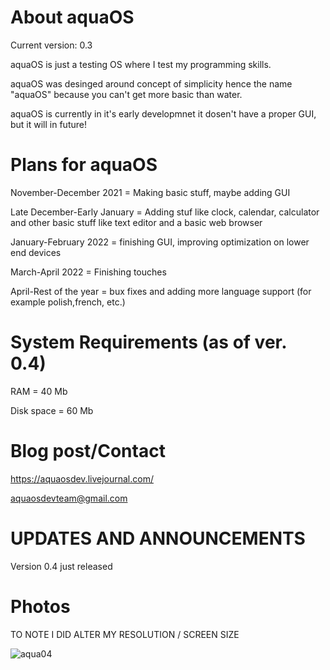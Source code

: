 # About aquaOS
Current version: 0.3

aquaOS is just a testing OS where I test my programming skills.

aquaOS was desinged around concept of simplicity hence the name "aquaOS" because you can't get more basic than water.

aquaOS is currently in it's early developmnet it dosen't have a proper GUI, but it will in future!

# Plans for aquaOS
November-December 2021 = Making basic stuff, maybe adding GUI

Late December-Early January = Adding stuf like clock, calendar, calculator and other basic stuff like text editor and a basic web browser

January-February 2022 = finishing GUI, improving optimization on lower end devices

March-April 2022 = Finishing touches

April-Rest of the year = bux fixes and adding more language support (for example polish,french, etc.)

# System Requirements (as of ver. 0.4)
RAM = 40 Mb

Disk space = 60 Mb
# Blog post/Contact
https://aquaosdev.livejournal.com/

aquaosdevteam@gmail.com

# UPDATES AND ANNOUNCEMENTS
Version 0.4 just released

# Photos
TO NOTE I DID ALTER MY RESOLUTION / SCREEN SIZE

![aqua04](https://user-images.githubusercontent.com/94230991/143301351-1afef52f-34d0-488d-8e41-f02375262b61.png)

